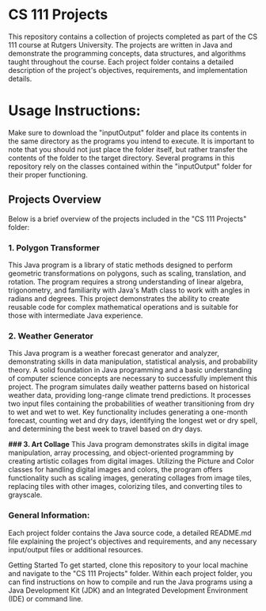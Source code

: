 # CS 111 Projects
This repository contains a collection of projects completed as part of the CS 111 course at Rutgers University. The projects are written in Java and demonstrate the programming concepts, data structures, and algorithms taught throughout the course. Each project folder contains a detailed description of the project's objectives, requirements, and implementation details.

# Usage Instructions:
Make sure to download the "inputOutput" folder and place its contents in the same directory as the programs you intend to execute. It is important to note that you should not just place the folder itself, but rather transfer the contents of the folder to the target directory. Several programs in this repository rely on the classes contained within the "inputOutput" folder for their proper functioning.

## Projects Overview
Below is a brief overview of the projects included in the "CS 111 Projects" folder:

### 1. Polygon Transformer
This Java program is a library of static methods designed to perform geometric transformations on polygons, such as scaling, translation, and rotation. The program requires a strong understanding of linear algebra, trigonometry, and familiarity with Java's Math class to work with angles in radians and degrees. This project demonstrates the ability to create reusable code for complex mathematical operations and is suitable for those with intermediate Java experience.

### 2. Weather Generator
This Java program is a weather forecast generator and analyzer, demonstrating skills in data manipulation, statistical analysis, and probability theory. A solid foundation in Java programming and a basic understanding of computer science concepts are necessary to successfully implement this project. The program simulates daily weather patterns based on historical weather data, providing long-range climate trend predictions. It processes two input files containing the probabilities of weather transitioning from dry to wet and wet to wet. Key functionality includes generating a one-month forecast, counting wet and dry days, identifying the longest wet or dry spell, and determining the best week to travel based on dry days.

**### 3. Art Collage**
This Java program demonstrates skills in digital image manipulation, array processing, and object-oriented programming by creating artistic collages from digital images. Utilizing the Picture and Color classes for handling digital images and colors, the program offers functionality such as scaling images, generating collages from image tiles, replacing tiles with other images, colorizing tiles, and converting tiles to grayscale.


### General Information:
Each project folder contains the Java source code, a detailed README.md file explaining the project's objectives and requirements, and any necessary input/output files or additional resources.

Getting Started
To get started, clone this repository to your local machine and navigate to the "CS 111 Projects" folder. Within each project folder, you can find instructions on how to compile and run the Java programs using a Java Development Kit (JDK) and an Integrated Development Environment (IDE) or command line.
